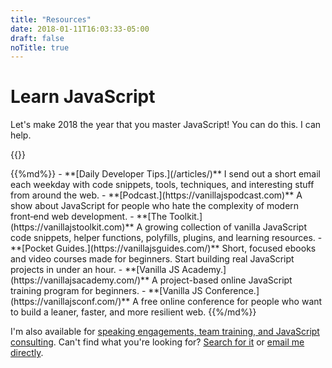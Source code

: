```yaml
---
title: "Resources"
date: 2018-01-11T16:03:33-05:00
draft: false
noTitle: true
---
```


# Learn JavaScript

Let's make 2018 the year that you master&nbsp;JavaScript! You can do this. I can help.

{{<cta for="resources">}}

<div class="list-spaced">
{{%md%}}
- **[Daily Developer Tips.](/articles/)** I send out a short email each weekday with code snippets, tools, techniques, and interesting stuff from around the web.
- **[Podcast.](https://vanillajspodcast.com)** A show about JavaScript for people who hate the complexity of modern front‑end web development.
- **[The Toolkit.](https://vanillajstoolkit.com)** A growing collection of vanilla JavaScript code snippets, helper functions, polyfills, plugins, and learning resources.
- **[Pocket Guides.](https://vanillajsguides.com/)** Short, focused ebooks and video courses made for beginners. Start building real JavaScript projects in under an hour.
- **[Vanilla JS Academy.](https://vanillajsacademy.com/)** A project-based online JavaScript training program for beginners.
- **[Vanilla JS Conference.](https://vanillajsconf.com/)** A free online conference for people who want to build a leaner, faster, and more resilient web.
{{%/md%}}
</div>

I'm also available for [speaking engagements, team training, and JavaScript consulting](/talks/). Can't find what you're looking for? [Search for it](/search) or [email me directly](/about).